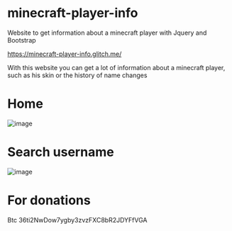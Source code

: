 # minecraft-player-info

Website to get information about a minecraft player with Jquery and Bootstrap

https://minecraft-player-info.glitch.me/

With this website you can get a lot of information about a minecraft player, such as his skin or the history of name changes
# Home
![image](https://user-images.githubusercontent.com/62654448/132256990-bce581dc-83e9-4353-aa7d-614c649b4e23.png)
# Search username
![image](https://user-images.githubusercontent.com/62654448/132256966-f220b8b3-7821-46b9-8f32-8d4490260f41.png)

# For donations
Btc 36ti2NwDow7ygby3zvzFXC8bR2JDYFfVGA

